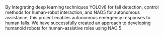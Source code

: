 By integrating deep learning techniques YOLOv8 for fall detection, control methods for human-robot interaction, and NAO5 for autonomous assistance, this project enables autonomous emergency responses to human falls. We have successfully created an approach to developing humanoid robots for human-assistive roles using NAO 5
